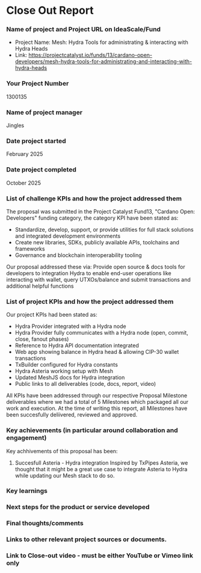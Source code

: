 # Close Out Report


### Name of project and Project URL on IdeaScale/Fund
- Project Name: Mesh: Hydra Tools for administrating & interacting with Hydra Heads
- Link: https://projectcatalyst.io/funds/13/cardano-open-developers/mesh-hydra-tools-for-administrating-and-interacting-with-hydra-heads

### Your Project Number
1300135

### Name of project manager
Jingles

### Date project started
February 2025

### Date project completed
October 2025

### List of challenge KPIs and how the project addressed them

The proposal was submitted in the Project Catalyst Fund13, "Cardano Open: Developers" funding category, the category KPI have been stated as:
- Standardize, develop, support, or provide utilities for full stack solutions and integrated development environments 
- Create new libraries, SDKs, publicly available APIs, toolchains and frameworks 
- Governance and blockchain interoperability tooling

Our proposal addressed these via:
Provide open source & docs tools for developers to integration Hydra to enable end-user operations like interacting with wallet, query UTXOs/balance and submit transactions and additional helpful functions

### List of project KPIs and how the project addressed them

Our project KPIs had been stated as:
- Hydra Provider integrated with a Hydra node
- Hydra Provider fully communicates with a Hydra node (open, commit, close, fanout phases)
- Reference to Hydra API documentation integrated
- Web app showing balance in Hydra head & allowing CIP-30 wallet transactions
- TxBuilder configured for Hydra constants
- Hydra Asteria working setup with Mesh
- Updated MeshJS docs for Hydra integration
- Public links to all deliverables (code, docs, report, video)

All KPIs have been addressed through our respective Proposal Milestone deliverables where we had a total of 5 Milestones which packaged all our work and execution. At the time of writing this report, all Milestones have been succesfully deliivered, reviewed and approved.

### Key achievements (in particular around collaboration and engagement)

Key achhivements of this proposal has been:

1) Succesfull Asteria - Hydra integration
Inspired by TxPipes Asteria, we thought that it might be a great use case to integrate Asteria to Hydra while updating our Mesh stack to do so. 

### Key learnings

### Next steps for the product or service developed

### Final thoughts/comments

### Links to other relevant project sources or documents. 

### Link to Close-out video - must be either YouTube or Vimeo link only 
